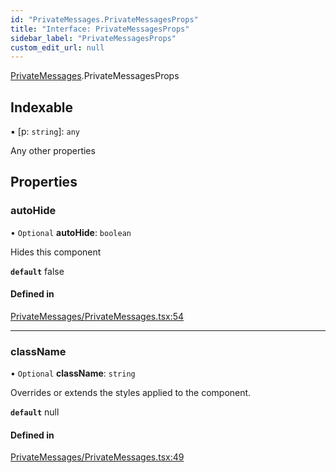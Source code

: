 ```yaml
---
id: "PrivateMessages.PrivateMessagesProps"
title: "Interface: PrivateMessagesProps"
sidebar_label: "PrivateMessagesProps"
custom_edit_url: null
---
```


[PrivateMessages](../modules/PrivateMessages).PrivateMessagesProps

## Indexable

▪ [p: `string`]: `any`

Any other properties

## Properties

### autoHide

• `Optional` **autoHide**: `boolean`

Hides this component

**`default`** false

#### Defined in

[PrivateMessages/PrivateMessages.tsx:54](https://github.com/selfcommunity/community-ui/blob/9148e4e/packages/sc-templates/src/components/PrivateMessages/PrivateMessages.tsx#L54)

___

### className

• `Optional` **className**: `string`

Overrides or extends the styles applied to the component.

**`default`** null

#### Defined in

[PrivateMessages/PrivateMessages.tsx:49](https://github.com/selfcommunity/community-ui/blob/9148e4e/packages/sc-templates/src/components/PrivateMessages/PrivateMessages.tsx#L49)
